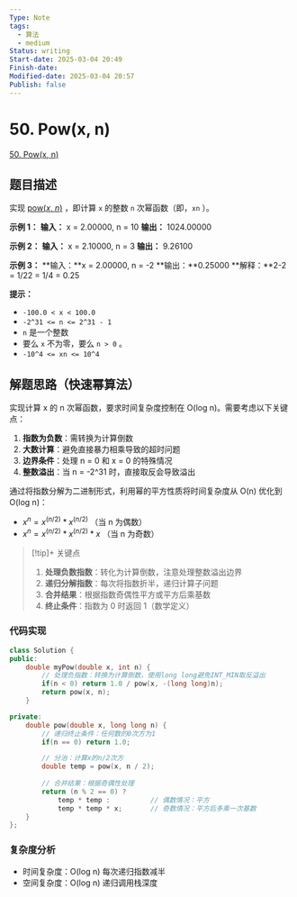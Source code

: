```yaml
---
Type: Note
tags:
  - 算法
  - medium
Status: writing
Start-date: 2025-03-04 20:49
Finish-date: 
Modified-date: 2025-03-04 20:57
Publish: false
---
```



# 50. Pow(x, n)
[50. Pow(x, n)](https://leetcode.cn/problems/powx-n/)

## 题目描述
实现 [pow(_x_, _n_)](https://www.cplusplus.com/reference/valarray/pow/) ，即计算 `x` 的整数 `n` 次幂函数（即，`xn` ）。

**示例 1：**
**输入：** x = 2.00000, n = 10
**输出：** 1024.00000

**示例 2：**
**输入：** x = 2.10000, n = 3
**输出：** 9.26100

**示例 3：**
**输入：**x = 2.00000, n = -2
**输出：**0.25000
**解释：**2-2 = 1/22 = 1/4 = 0.25

**提示：**
- `-100.0 < x < 100.0`
- `-2^31 <= n <= 2^31 - 1`
- `n` 是一个整数
- 要么 `x` 不为零，要么 `n > 0` 。
- `-10^4 <= xn <= 10^4`

## 解题思路（快速幂算法）

实现计算 x 的 n 次幂函数，要求时间复杂度控制在 O(log n)。需要考虑以下关键点：

1. **指数为负数**：需转换为计算倒数
2. **大数计算**：避免直接暴力相乘导致的超时问题
3. **边界条件**：处理 n = 0 和 x = 0 的特殊情况
4. **整数溢出**：当 n = -2^31 时，直接取反会导致溢出


通过将指数分解为二进制形式，利用幂的平方性质将时间复杂度从 O(n) 优化到 O(log n)：
- $x^n = x^(n/2) * x^(n/2)$ （当 n 为偶数）
- $x^n = x^(n/2) * x^(n/2) * x$ （当 n 为奇数）

> [!tip]+ 关键点
> 1. **处理负数指数**：转化为计算倒数，注意处理整数溢出边界
> 2. **递归分解指数**：每次将指数折半，递归计算子问题
> 3. **合并结果**：根据指数奇偶性平方或平方后乘基数
> 4. **终止条件**：指数为 0 时返回 1（数学定义）


### 代码实现
```cpp
class Solution {
public:
    double myPow(double x, int n) {
        // 处理负指数：转换为计算倒数，使用long long避免INT_MIN取反溢出
        if(n < 0) return 1.0 / pow(x, -(long long)n);
        return pow(x, n);
    }

private:
    double pow(double x, long long n) {
        // 递归终止条件：任何数的0次方为1
        if(n == 0) return 1.0;

        // 分治：计算x的n/2次方
        double temp = pow(x, n / 2);
        
        // 合并结果：根据奇偶性处理
        return (n % 2 == 0) ? 
            temp * temp :          // 偶数情况：平方
            temp * temp * x;       // 奇数情况：平方后多乘一次基数
    }
};
```

### 复杂度分析
- 时间复杂度：O(log n) 每次递归指数减半
- 空间复杂度：O(log n) 递归调用栈深度


